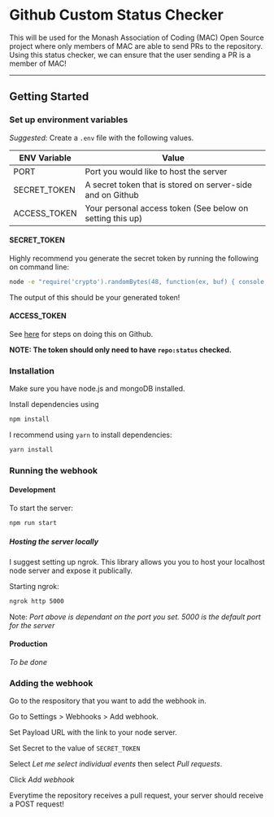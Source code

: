 # Github Custom Status Checker

This will be used for the Monash Association of Coding (MAC) Open Source project where only members of MAC are able to send PRs to the repository. Using this status checker, we can ensure that the user sending a PR is a member of MAC!

---

## Getting Started

### Set up environment variables

_Suggested:_ Create a `.env` file with the following values.

| ENV Variable | Value                                                      |
| ------------ | ---------------------------------------------------------- |
| PORT         | Port you would like to host the server                     |
| SECRET_TOKEN | A secret token that is stored on server-side and on Github |
| ACCESS_TOKEN | Your personal access token (See below on setting this up)  |

#### SECRET_TOKEN

Highly recommend you generate the secret token by running the following on command line:

```bash
node -e "require('crypto').randomBytes(48, function(ex, buf) { console.log(buf.toString('hex')) });"
```

The output of this should be your generated token!

#### ACCESS_TOKEN

See [here](https://help.github.com/en/github/authenticating-to-github/creating-a-personal-access-token-for-the-command-line) for steps on doing this on Github.

**NOTE: The token should only need to have `repo:status` checked.**

### Installation

Make sure you have node.js and mongoDB installed.

Install dependencies using

```bash
npm install
```

I recommend using `yarn` to install dependencies:

```bash
yarn install
```

### Running the webhook

#### Development

To start the server:

```bash
npm run start
```

##### Hosting the server locally

I suggest setting up ngrok. This library allows you you to host your localhost node server and expose it publically.

Starting ngrok:

```bash
ngrok http 5000
```

Note: _Port above is dependant on the port you set. 5000 is the default port for the server_

#### Production

_To be done_

### Adding the webhook

Go to the respository that you want to add the webhook in.

Go to Settings > Webhooks > Add webhook.

Set Payload URL with the link to your node server.

Set Secret to the value of `SECRET_TOKEN`

Select _Let me select individual events_ then select _Pull requests_.

Click _Add webhook_

Everytime the repository receives a pull request, your server should receive a POST request!
